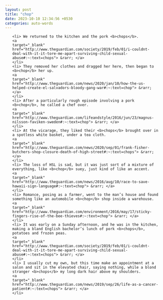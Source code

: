 ```yaml
---
layout: post
title: "chop"
date: 2023-10-10 12:34:56 +0530
categories: auto-words
---
```

<ol>

    <li> We returned to the kitchen and the pork <b>chops</b>.
    <a 
    target="_blank" 
    href="http://www.theguardian.com/society/2019/feb/01/i-couldnt-deal-with-it-it-tore-me-apart-surviving-child-sexual-abuse#:~:text=chops"> &rarr; </a>
    </li>
    <li> They removed her clothes and dragged her here, then began to <b>chop</b> her up.
    <a 
    target="_blank" 
    href="http://www.theguardian.com/news/2020/jan/10/how-the-us-helped-create-el-salvadors-bloody-gang-war#:~:text=chop"> &rarr; </a>
    </li>
    <li> After a particularly rough episode involving a pork <b>chop</b>, he called a chef over.
    <a 
    target="_blank" 
    href="http://www.theguardian.com/lifeandstyle/2016/jun/23/magnus-nilsson-faviken-sweden#:~:text=chop"> &rarr; </a>
    </li>
    <li> At the vicarage, they liked their <b>chops</b> brought over in a spotless white basket, under a tea cloth.
    <a 
    target="_blank" 
    href="http://www.theguardian.com/news/2020/sep/01/frank-fisher-butchers-shop-closure-death-of-high-street#:~:text=chops"> &rarr; </a>
    </li>
    <li> The loss of HSL is sad, but it was just sort of a mixture of everything, like <b>chop</b> suey, just kind of like an accent.
    <a 
    target="_blank" 
    href="http://www.theguardian.com/news/2016/aug/10/race-to-save-hawaii-sign-language#:~:text=chop"> &rarr; </a>
    </li>
    <li> Romance, posing as a farmer, went to the man’s house and found something like an automobile <b>chop</b> shop inside a warehouse.
    <a 
    target="_blank" 
    href="http://www.theguardian.com/environment/2016/may/17/sticky-fingers-rise-of-the-bee-thieves#:~:text=chop"> &rarr; </a>
    </li>
    <li> It was early on a Sunday afternoon, and he was in the kitchen, making a bland English bachelor’s lunch of pork <b>chops</b>, potatoes and frozen peas.
    <a 
    target="_blank" 
    href="http://www.theguardian.com/society/2019/feb/01/i-couldnt-deal-with-it-it-tore-me-apart-surviving-child-sexual-abuse#:~:text=chops"> &rarr; </a>
    </li>
    <li> I usually cut my own, but this time make an appointment at a salon and sit in the elevated chair, saying nothing, while a blond stranger <b>chops</b> my long dark hair above my shoulders.
    <a 
    target="_blank" 
    href="http://www.theguardian.com/news/2019/sep/26/life-as-a-cancer-patient#:~:text=chops"> &rarr; </a>
    </li>